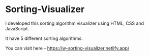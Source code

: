 # Sorting-Visualizer
I developed this sorting algorithm visualizer using HTML, CSS and JavaScript.

It have 5 different sorting algorithms.

You can visit here - https://w-sorting-visualizer.netlify.app/
